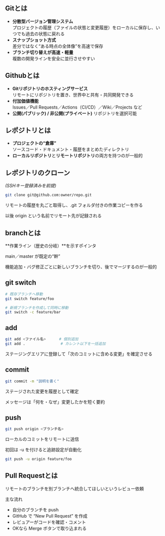 ## Gitとは
- **分散型バージョン管理システム**  
  プロジェクトの履歴（ファイルの状態と変更履歴）をローカルに保存し、いつでも過去の状態に戻れる  
- **スナップショット方式**  
  差分ではなく“ある時点の全体像”を高速で保存  
- **ブランチ切り替えが高速・軽量**  
  複数の開発ラインを安全に並行させやすい  

## Githubとは
- **Gitリポジトリのホスティングサービス**  
  リモートにリポジトリを置き、世界中と共有・共同開発できる  
- **付加価値機能**  
  Issues／Pull Requests／Actions（CI/CD）／Wiki／Projects など  
- **公開(パブリック) / 非公開(プライベート)** リポジトリを選択可能  


## レポジトリとは
- **プロジェクトの“倉庫”**  
  ソースコード・ドキュメント・履歴をまとめたディレクトリ  
- **ローカルリポジトリ**と**リモートリポジトリ**の両方を持つのが一般的  


## レポジトリのクローン  
*(SSHキー登録済みを前提)*

```bash
git clone git@github.com:owner/repo.git
```
リモートの履歴を丸ごと取得し、.git フォルダ付きの作業コピーを作る

以後 origin という名前でリモート先が記録される

## branchとは
**作業ライン（歴史の分岐）**を示すポインタ

main／master が既定の“幹”

機能追加・バグ修正ごとに新しいブランチを切り、後でマージするのが一般的

## git switch
```bash
# 既存ブランチへ移動
git switch feature/foo

# 新規ブランチを作成して同時に移動
git switch -c feature/bar
```

## add
```bash
git add <ファイル名>      # 個別追加
git add .                # カレント以下を一括追加
```
ステージングエリアに登録して「次のコミットに含める変更」を確定させる

## commit
```bash
git commit -m "説明を書く"
```
ステージされた変更を履歴として確定

メッセージは「何を・なぜ」変更したかを短く要約

## push
```bash
git push origin <ブランチ名>
```
ローカルのコミットをリモートに送信

初回は -u を付けると追跡設定が自動化

```bash
git push -u origin feature/foo
```

## Pull Requestとは
リモートのブランチを別ブランチへ統合してほしいというレビュー依頼

主な流れ
- 自分のブランチを push
- GitHub で “New Pull Request” を作成
- レビュアーがコードを確認・コメント
- OKなら Merge ボタンで取り込まれる
